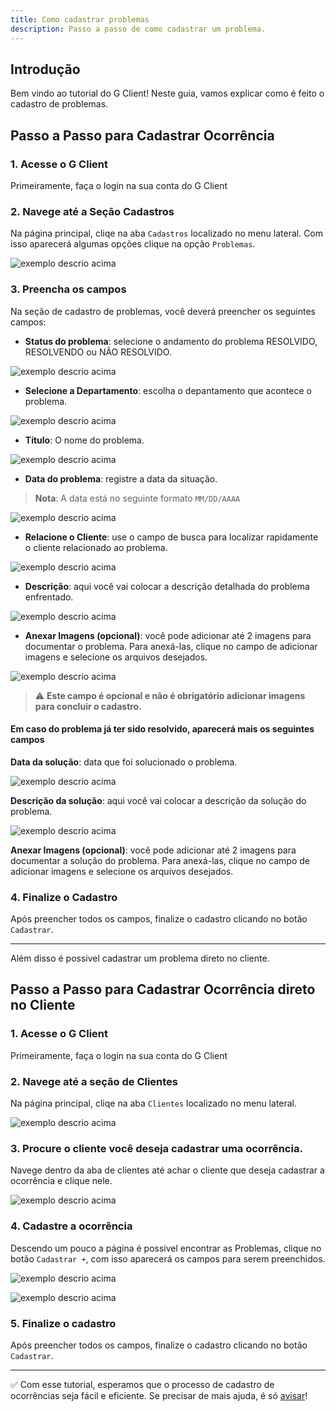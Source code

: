 ```yaml
---
title: Como cadastrar problemas
description: Passo a passo de como cadastrar um problema.
---
```


## Introdução

Bem vindo ao tutorial do G Client! Neste guia, vamos explicar como é feito o cadastro de problemas.

## Passo a Passo para Cadastrar Ocorrência

### 1. Acesse o G Client

Primeiramente, faça o login na sua conta do G Client

### 2. Navege até a Seção Cadastros

Na página principal, cliqe na aba `Cadastros` localizado no menu lateral. Com isso aparecerá algumas opções clique na opção `Problemas`.

![exemplo descrio acima](./img/problem-registration/example-01.png)

### 3. Preencha os campos

Na seção de cadastro de problemas, você deverá preencher os seguintes campos:

- **Status do problema**: selecione o andamento do problema <span className="text-green-600 font-semibold">RESOLVIDO</span>, <span className="text-blue-600 font-semibold">RESOLVENDO</span> ou <span className="text-red-600 font-semibold">NÃO RESOLVIDO</span>.

![exemplo descrio acima](./img/problem-registration/example-02.png)

- **Selecione a Departamento**: escolha o depantamento que acontece o problema.

![exemplo descrio acima](./img/problem-registration/example-03.png)

- **Título**: O nome do problema.

![exemplo descrio acima](./img/problem-registration/example-04.png)

- **Data do problema**: registre a data da situação.

> **Nota**: A data está no seguinte formato `MM/DD/AAAA`

![exemplo descrio acima](./img/problem-registration/example-05.png)

- **Relacione o Cliente**: use o campo de busca para localizar rapidamente o cliente relacionado ao problema.

![exemplo descrio acima](./img/problem-registration/example-06.png)

- **Descrição**: aqui você vai colocar a descrição detalhada do problema enfrentado.

![exemplo descrio acima](./img/problem-registration/example-07.png)

- **Anexar Imagens (opcional)**: você pode adicionar até 2 imagens para documentar o problema. Para anexá-las, clique no campo de adicionar imagens e selecione os arquivos desejados.

![exemplo descrio acima](./img/problem-registration/example-08.png)

> ⚠️ **Este campo é opcional e não é obrigatório adicionar imagens para concluir o cadastro.**

#### Em caso do problema já ter sido resolvido, aparecerá mais os seguintes campos

**Data da solução**: data que foi solucionado o problema.

![exemplo descrio acima](./img/problem-registration/example-09.png)

**Descrição da solução**: aqui você vai colocar a descrição da solução do problema.

![exemplo descrio acima](./img/problem-registration/example-10.png)

**Anexar Imagens (opcional)**: você pode adicionar até 2 imagens para documentar a solução do problema. Para anexá-las, clique no campo de adicionar imagens e selecione os arquivos desejados.

### 4. Finalize o Cadastro

Após preencher todos os campos, finalize o cadastro clicando no botão `Cadastrar`.

---

Além disso é possivel cadastrar um problema direto no cliente.

## Passo a Passo para Cadastrar Ocorrência direto no Cliente

### 1. Acesse o G Client

Primeiramente, faça o login na sua conta do G Client

### 2. Navege até a seção de Clientes

Na página principal, cliqe na aba `Clientes` localizado no menu lateral.

![exemplo descrio acima](./img/problem-registration/example-11.png)

### 3. Procure o cliente você deseja cadastrar uma ocorrência.

Navege dentro da aba de clientes até achar o cliente que deseja cadastrar a ocorrência e clique nele.

![exemplo descrio acima](./img/problem-registration/example-12.png)

### 4. Cadastre a ocorrência

Descendo um pouco a página é possivel encontrar as Problemas, clique no botão `Cadastrar +`, com isso aparecerá os campos para serem preenchidos.

![exemplo descrio acima](./img/problem-registration/example-13.png)

![exemplo descrio acima](./img/problem-registration/example-14.png)

### 5. Finalize o cadastro

Após preencher todos os campos, finalize o cadastro clicando no botão `Cadastrar`.

---

✅ Com esse tutorial, esperamos que o processo de cadastro de ocorrências seja fácil e eficiente. Se precisar de mais ajuda, é só [avisar](https://api.whatsapp.com/send?phone=5544997046569&text=Preciso%20de%20ajuda%20sobre%20um%20tutorial)!
